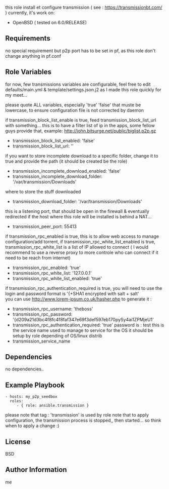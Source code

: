 this role install et configure transmission ( see : https://transmissionbt.com/ ) 
currently, it's work on:
  - OpenBSD ( tested on 6.0/RELEASE)
  
Requirements
------------

no special requirement
but p2p port has to be set in pf, as this role don't change anything in pf.conf 

Role Variables
--------------

for now, few transmissions variables are configurable, feel free to edit defaults/main.yml & template/settings.json.j2
as I made this role quickly for my meet...

please quote ALL variables, especially 'true' 'false' that muste be lowercase, to ensure configuration file is not corrected by daemon 

if transmission_block_list_enable is true, feed transmission_block_list_url with something...
this is to have a filter list of ip in the apps, some fellow guys provide that, example: http://john.bitsurge.net/public/biglist.p2p.gz
- transmission_block_list_enabled: 'false'
- transmission_block_list_url: ''

if you want to store incomplete download to a specific folder, change it to true and provide the path (it should be created be the role) 
- transmission_incomplete_download_enabled: 'false'
- transmission_incomplete_download_folder: '/var/transmission/Downloads'

where to store the stuff downloaded
- transmission_download_folder: '/var/transmission/Downloads'

this is a listening port, that should be open in the firewall & eventually redirected if the host where this role will be installed is behind a NAT... 
 - transmission_peer_port: 55413

if transmission_rpc_enabled is true, this is to allow web access to manage configuration/add torrent,
if transmission_rpc_white_list_enabled is true, transmission_rpc_white_list is a list of IP allowed to connect ( I would recommend to use a reverse proxy to more controle who can connect if it need to be reach from internet)
- transmission_rpc_enabled: 'true'
- transmission_rpc_white_list: '127.0.0.1'
- transmission_rpc_white_list_enabled: 'true'

if transmission_rpc_authentication_required is true, you will need to use the login and password
format is '{+SHA1 encrypted with salt + salt'  
you can use http://www.lorem-ipsum.co.uk/hasher.php to generate it :
- transmission_rpc_username: 'theboss'
- transmission_rpc_password: '{d209a21d3bc4f8fc4f8faf347e69f3def597eb170pySy4ai1ZPMjeU1'
- transmission_rpc_authentication_required: 'true'
password is : test
this is the service name used to manage to service for the OS
it should be setup by role depending of OS/linux distrib 
- transmission_service_name

Dependencies
------------

no dependencies..

Example Playbook
----------------

    - hosts: my_p2p_seedbox
      roles:
         - { role: ansible.transmission }
         
please note that tag : 'transmission' is used by role
note that to apply configuration, the transmission process is stopped,, then started... so think when to apply a change :)

License
-------

BSD

Author Information
------------------
me
